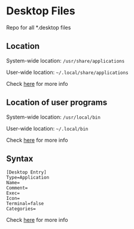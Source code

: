 # Desktop Files
Repo for all \*.desktop files

## Location
System-wide location: `/usr/share/applications`

User-wide location: `~/.local/share/applications`

Check [here](https://www.maketecheasier.com/create-desktop-file-linux/) for more info

## Location of user programs
System-wide location: `/usr/local/bin`

User-wide location: `~/.local/bin`

Check [here](https://unix.stackexchange.com/questions/8656/usr-bin-vs-usr-local-bin-on-linux) for more info

## Syntax
```
[Desktop Entry]
Type=Application
Name=
Comment=
Exec=
Icon=
Terminal=false
Categories=
```

Check [here](https://wiki.archlinux.org/title/Desktop_entries#File_example) for more info
